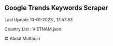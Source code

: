 

## Google Trends Keywords Scraper 
 
Last Update 10-01-2023 , 17:57:53

Country List :
VIETNAM.json



© Abdul Muttaqin 
